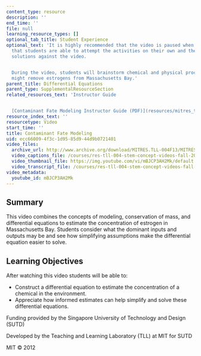 ```yaml
---
content_type: resource
description: ''
end_time: ''
file: null
learning_resource_types: []
optional_tab_title: Student Experience
optional_text: 'It is highly recommended that the video is paused when prompted so
  that students are able to attempt the activities on their own and then check their
  solutions against the video.


  During the video, students will brainstorm chemical and physical processes that
  might remove estrogens from Massachusetts Bay.'
parent_title: Differential Equations
parent_type: SupplementalResourceSection
related_resources_text: 'Instructor Guide


  [Contaminant Fate Modeling Instructor Guide (PDF)](resources/mitres_tll-004f13_cnfat_ig)'
resource_index_text: ''
resourcetype: Video
start_time: ''
title: Contaminant Fate Modeling
uid: ecc66009-4f3c-1d95-85d9-44d9b0721401
video_files:
  archive_url: http://www.archive.org/download/MITRES.TLL-004F13/MITRES_TLL-004F13_contaminant_fate_modeling_300k.mp4
  video_captions_file: /courses/res-tll-004-stem-concept-videos-fall-2013/964be427a478544790075a735ee76b5e_mBJCP3AH2Mk.vtt
  video_thumbnail_file: https://img.youtube.com/vi/mBJCP3AH2Mk/default.jpg
  video_transcript_file: /courses/res-tll-004-stem-concept-videos-fall-2013/98b81edee7fbcbeb018f3be45b39dec1_mBJCP3AH2Mk.pdf
video_metadata:
  youtube_id: mBJCP3AH2Mk
---
```


Summary
-------

This video combines the concepts of modeling, conservation of mass, and differential equations to estimate the concentration of estrogen in Massachusetts Bay. Students consider what the dominant inputs and outputs may be and see how simplifying assumptions make the differential equation easier to solve.

Learning Objectives
-------------------

After watching this video students will be able to:

*   Construct a differential equation to estimate the concentration of a chemical in the environment.
*   Appreciate how informed estimates can help simplify and solve these differential equations.

Funding provided by the Singapore University of Technology and Design (SUTD)

Developed by the Teaching and Learning Laboratory (TLL) at MIT for SUTD

MIT © 2012